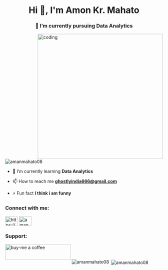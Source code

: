 <h1 align="center">Hi 👋, I'm Amon Kr. Mahato</h1>
<h3 align="center">🔭 I’m currently pursuing Data Analytics</h3>


<img align="right" alt="coding" width="400" src="https://github.com/AmanMahato08/AmanMahato08/assets/157887173/ee0ca3b2-7ac3-4f42-a493-d3e47231fb39">

<p align="left"> <img src="https://komarev.com/ghpvc/?username=amanmahato08&label=Profile%20views&color=0e75b6&style=flat" alt="amanmahato08" /> </p>

- 🌱 I’m currently learning **Data Analytics**

- 📫 How to reach me **ghostlyindia666@gmail.com**

- ⚡ Fun fact **I think i am funny**

<h3 align="left">Connect with me:</h3>
<p align="left">
<a href= amon-kr-mahato-9428742a6/" target="blank"><img align="center" src="https://raw.githubusercontent.com/rahuldkjain/github-profile-readme-generator/master/src/images/icons/Social/linked-in-alt.svg" alt="https://www.linkedin.com/in/amon-kr-mahato-9428742a6/" height="30" width="40" /></a>
<a href="https://instagram.com/aman_mehta_13" target="blank"><img align="center" src="https://raw.githubusercontent.com/rahuldkjain/github-profile-readme-generator/master/src/images/icons/Social/instagram.svg" alt="aman_mehta_13" height="30" width="40" /></a>
</p>

<h3 align="left">Support:</h3>
<p><a href="https://www.buymeacoffee.com/buy-me a coffee"> <img align="left" src="https://cdn.buymeacoffee.com/buttons/v2/default-yellow.png" height="50" width="210" alt="buy-me a coffee" /></a></p><br><br>

<p><img align="left" src="https://github-readme-stats.vercel.app/api/top-langs?username=amanmahato08&show_icons=true&locale=en&layout=compact" alt="amanmahato08" /></p>

<p>&nbsp;<img align="center" src="https://github-readme-stats.vercel.app/api?username=amanmahato08&show_icons=true&locale=en" alt="amanmahato08" /></p>
